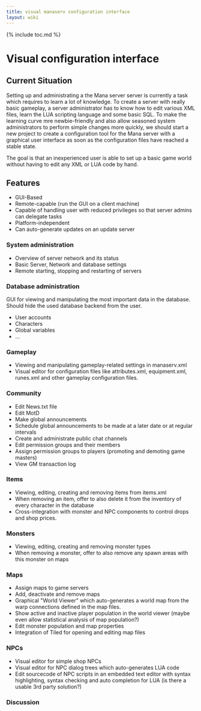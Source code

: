 ```yaml
---
title: visual manaserv configuration interface
layout: wiki
---
```

{% include toc.md %}
#  Visual configuration interface

##  Current Situation

Setting up and administrating a the Mana server server is currently a task which requires to learn a lot of knowledge. To create a server with really basic gameplay, a server administrator has to know how to edit various XML files, learn the LUA scripting language and some basic SQL. To make the learning curve mre newbie-friendly and also allow seasoned system administrators to perform simple changes more quickly, we should start a new project to create a configuration tool for the Mana server with a graphical user interface as soon as the configuration files have reached a stable state.

The goal is that an inexperienced user is able to set up a basic game world without having to edit any XML or LUA code by hand.

##  Features

 * GUI-Based
 * Remote-capable (run the GUI on a client machine)
 * Capable of handling user with reduced privileges so that server admins can delegate tasks
 * Platform-independent
 * Can auto-generate updates on an update server


###  System administration
 * Overview of server network and its status
 * Basic Server, Network and database settings
 * Remote starting, stopping and restarting of servers

###  Database administration

GUI for viewing and manipulating the most important data in the database. Should hide the used database backend from the user.
 * User accounts
 * Characters
 * Global variables
 * ...

###  Gameplay
 * Viewing and manipulating gameplay-related settings in manaserv.xml
 * Visual editor for configuration files like attributes.xml, equipment.xml, runes.xml and other gameplay configuration files.

###  Community
 * Edit News.txt file
 * Edit MotD
 * Make global announcements
 * Schedule global announcements to be made at a later date or at regular intervals
 * Create and administrate public chat channels
 * Edit permission groups and their members
 * Assign permission groups to players (promoting and demoting game masters)
 * View GM transaction log

###  Items
 * Viewing, editing, creating and removing items from items.xml
 * When removing an item, offer to also delete it from the inventory of every character in the database
 * Cross-integration with monster and NPC components to control drops and shop prices.

###  Monsters
 * Viewing, editing, creating and removing monster types
 * When removing a monster, offer to also remove any spawn areas with this monster on maps

###  Maps
 * Assign maps to game servers
 * Add, deactivate and remove maps
 * Graphical "World Viewer" which auto-generates a world map from the warp connections defined in the map files.
 * Show active and inactive player population in the world viewer (maybe even allow statistical analysis of map population?)
 * Edit monster population and map properties
 * Integration of Tiled for opening and editing map files

###  NPCs
 * Visual editor for simple shop NPCs
 * Visual editor for NPC dialog trees which auto-generates LUA code
 * Edit sourcecode of NPC scripts in an embedded text editor with syntax highlighting, syntax checking and auto completion for LUA (is there a usable 3rd party solution?)

###  Discussion


